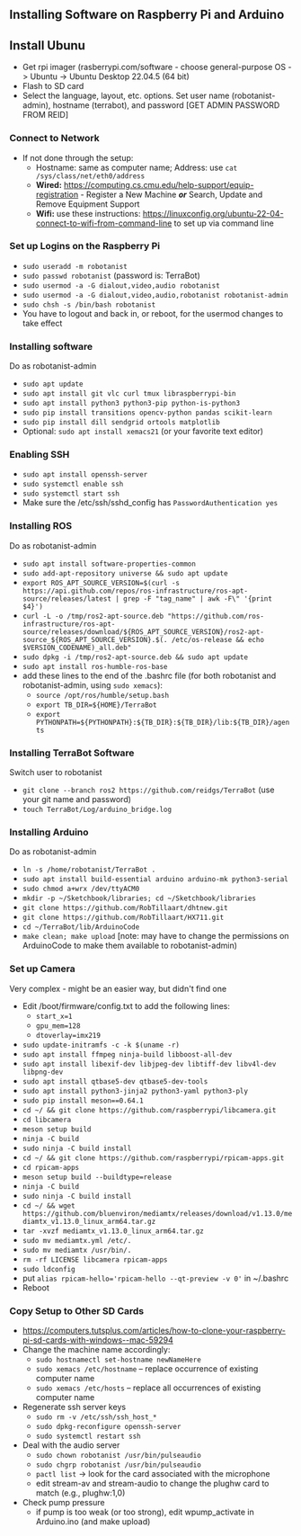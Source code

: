 ## Installing Software on Raspberry Pi and Arduino ##

## Install Ubunu ##
* Get rpi imager (rasberrypi.com/software - choose general-purpose OS -> Ubuntu -> Ubuntu Desktop 22.04.5 (64 bit)
* Flash to SD card
* Select the language, layout, etc. options. Set user name (robotanist-admin), hostname (terrabot<x>), and password [GET ADMIN PASSWORD FROM REID]

### Connect to Network ###
* If not done through the setup:
    - Hostname: same as computer name; Address: use `cat /sys/class/net/eth0/address`
    - __Wired:__ https://computing.cs.cmu.edu/help-support/equip-registration - Register a New Machine *__or__* Search, Update and Remove Equipment Support
    - __Wifi:__ use these instructions: https://linuxconfig.org/ubuntu-22-04-connect-to-wifi-from-command-line to set up via command line

###  Set up Logins on the Raspberry Pi ###
* `sudo useradd -m robotanist`
* `sudo passwd robotanist` (password is: TerraBot)
* `sudo usermod -a -G dialout,video,audio robotanist`
* `sudo usermod -a -G dialout,video,audio,robotanist robotanist-admin`
* `sudo chsh -s /bin/bash robotanist`
* You have to logout and back in, or reboot, for the usermod changes to take effect

### Installing software ###
Do as robotanist-admin
* `sudo apt update`
* `sudo apt install git vlc curl tmux libraspberrypi-bin`
* `sudo apt install python3 python3-pip python-is-python3`
* `sudo pip install transitions opencv-python pandas scikit-learn`
* `sudo pip install dill sendgrid ortools matplotlib`
* Optional: `sudo apt install xemacs21` (or your favorite text editor)

### Enabling SSH ###
* `sudo apt install openssh-server`
* `sudo systemctl enable ssh`
* `sudo systemctl start ssh`
* Make sure the /etc/ssh/sshd_config has `PasswordAuthentication yes`

### Installing ROS ###
Do as robotanist-admin
* `sudo apt install software-properties-common`
* `sudo add-apt-repository universe && sudo apt update`
* `export ROS_APT_SOURCE_VERSION=$(curl -s https://api.github.com/repos/ros-infrastructure/ros-apt-source/releases/latest | grep -F "tag_name" | awk -F\" '{print $4}')`
* `curl -L -o /tmp/ros2-apt-source.deb "https://github.com/ros-infrastructure/ros-apt-source/releases/download/${ROS_APT_SOURCE_VERSION}/ros2-apt-source_${ROS_APT_SOURCE_VERSION}.$(. /etc/os-release && echo $VERSION_CODENAME)_all.deb"`
* `sudo dpkg -i /tmp/ros2-apt-source.deb && sudo apt update`
* `sudo apt install ros-humble-ros-base`
* add these lines to the end of the .bashrc file (for both robotanist and robotanist-admin, using `sudo xemacs`):
    - `source /opt/ros/humble/setup.bash`
    - `export TB_DIR=${HOME}/TerraBot`
    - `export PYTHONPATH=${PYTHONPATH}:${TB_DIR}:${TB_DIR}/lib:${TB_DIR}/agents`

### Installing TerraBot Software ###
Switch user to robotanist
* `git clone --branch ros2 https://github.com/reidgs/TerraBot` (use your git name and password)
* `touch TerraBot/Log/arduino_bridge.log`

### Installing Arduino ###
Do as robotanist-admin
* `ln -s /home/robotanist/TerraBot .`
* `sudo apt install build-essential arduino arduino-mk python3-serial`
* `sudo chmod a+wrx /dev/ttyACM0`
* `mkdir -p ~/Sketchbook/libraries; cd ~/Sketchbook/libraries`
* `git clone https://github.com/RobTillaart/dhtnew.git`
* `git clone https://github.com/RobTillaart/HX711.git`
* `cd ~/TerraBot/lib/ArduinoCode`
* `make clean; make upload` [note: may have to change the permissions on ArduinoCode to make them available to robotanist-admin)

### Set up Camera ###
Very complex - might be an easier way, but didn't find one
* Edit /boot/firmware/config.txt to add the following lines:
    - `start_x=1`
    - `gpu_mem=128`
    - `dtoverlay=imx219`
* `sudo update-initramfs -c -k $(uname -r)`
* `sudo apt install ffmpeg ninja-build libboost-all-dev`
* `sudo apt install libexif-dev libjpeg-dev libtiff-dev libv4l-dev libpng-dev`
* `sudo apt install qtbase5-dev qtbase5-dev-tools`
* `sudo apt install python3-jinja2 python3-yaml python3-ply`
* `sudo pip install meson==0.64.1`
* `cd ~/ && git clone https://github.com/raspberrypi/libcamera.git`
* `cd libcamera`
* `meson setup build`
* `ninja -C build`
* `sudo ninja -C build install`
* `cd ~/ && git clone https://github.com/raspberrypi/rpicam-apps.git`
* `cd rpicam-apps`
* `meson setup build --buildtype=release`
* `ninja -C build`
* `sudo ninja -C build install`
* `cd ~/ && wget https://github.com/bluenviron/mediamtx/releases/download/v1.13.0/mediamtx_v1.13.0_linux_arm64.tar.gz`
* `tar -xvzf mediamtx_v1.13.0_linux_arm64.tar.gz`
* `sudo mv mediamtx.yml /etc/.`
* `sudo mv mediamtx /usr/bin/.`
* `rm -rf LICENSE libcamera rpicam-apps`
* `sudo ldconfig`
* put `alias rpicam-hello='rpicam-hello --qt-preview -v 0'` in ~/.bashrc
* Reboot

### Copy Setup to Other SD Cards ###
* https://computers.tutsplus.com/articles/how-to-clone-your-raspberry-pi-sd-cards-with-windows--mac-59294
* Change the machine name accordingly:
    - `sudo hostnamectl set-hostname newNameHere`
    - `sudo xemacs /etc/hostname` – replace occurrence of existing computer name
    - `sudo xemacs /etc/hosts` – replace all occurrences of existing computer name
* Regenerate ssh server keys
    - `sudo rm -v /etc/ssh/ssh_host_*`
    - `sudo dpkg-reconfigure openssh-server`
    - `sudo systemctl restart ssh`
* Deal with the audio server
    - `sudo chown robotanist /usr/bin/pulseaudio`
    - `sudo chgrp robotanist /usr/bin/pulseaudio`
    - `pactl list` -> look for the card associated with the microphone
    - edit stream-av and stream-audio to change the plughw card to match (e.g., plughw:1,0)
 * Check pump pressure
    - if pump is too weak (or too strong), edit wpump_activate in Arduino.ino (and make upload)
